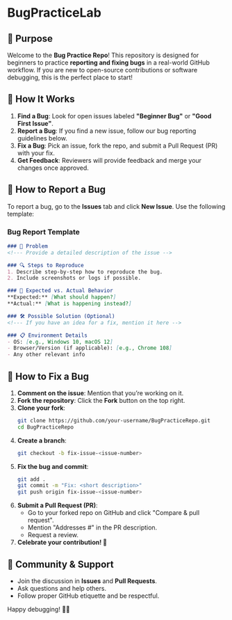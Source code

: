 # BugPracticeLab

## 🎯 Purpose
Welcome to the **Bug Practice Repo**! This repository is designed for beginners to practice **reporting and fixing bugs** in a real-world GitHub workflow. If you are new to open-source contributions or software debugging, this is the perfect place to start!

## 🚀 How It Works
1. **Find a Bug**: Look for open issues labeled **"Beginner Bug"** or **"Good First Issue"**.
2. **Report a Bug**: If you find a new issue, follow our bug reporting guidelines below.
3. **Fix a Bug**: Pick an issue, fork the repo, and submit a Pull Request (PR) with your fix.
4. **Get Feedback**: Reviewers will provide feedback and merge your changes once approved.

## 🐞 How to Report a Bug
To report a bug, go to the **Issues** tab and click **New Issue**. Use the following template:

### Bug Report Template
```markdown
### 🐞 Problem
<!--- Provide a detailed description of the issue -->

### 🔍 Steps to Reproduce
1. Describe step-by-step how to reproduce the bug.
2. Include screenshots or logs if possible.

### 🎯 Expected vs. Actual Behavior
**Expected:** [What should happen?]
**Actual:** [What is happening instead?]

### 🛠 Possible Solution (Optional)
<!--- If you have an idea for a fix, mention it here -->

### 📋 Environment Details
- OS: [e.g., Windows 10, macOS 12]
- Browser/Version (if applicable): [e.g., Chrome 108]
- Any other relevant info
```

## 🔧 How to Fix a Bug
1. **Comment on the issue**: Mention that you’re working on it.
2. **Fork the repository**: Click the **Fork** button on the top right.
3. **Clone your fork**:
   ```sh
   git clone https://github.com/your-username/BugPracticeRepo.git
   cd BugPracticeRepo
   ```
4. **Create a branch**:
   ```sh
   git checkout -b fix-issue-<issue-number>
   ```
5. **Fix the bug and commit**:
   ```sh
   git add .
   git commit -m "Fix: <short description>"
   git push origin fix-issue-<issue-number>
   ```
6. **Submit a Pull Request (PR)**:
   - Go to your forked repo on GitHub and click "Compare & pull request".
   - Mention "Addresses #<issue-number>" in the PR description.
   - Request a review.
7. **Celebrate your contribution! 🎉**

## 👥 Community & Support
- Join the discussion in **Issues** and **Pull Requests**.
- Ask questions and help others.
- Follow proper GitHub etiquette and be respectful.

Happy debugging! 🐛🚀

